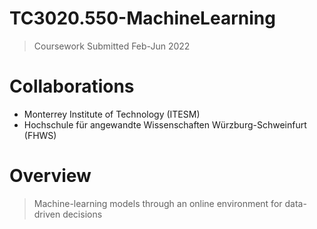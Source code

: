 # TC3020.550-MachineLearning
> Coursework Submitted Feb-Jun 2022

# Collaborations
- Monterrey Institute of Technology (ITESM)
- Hochschule für angewandte Wissenschaften Würzburg-Schweinfurt (FHWS)

# Overview
> Machine-learning models through an online environment for data-driven decisions
